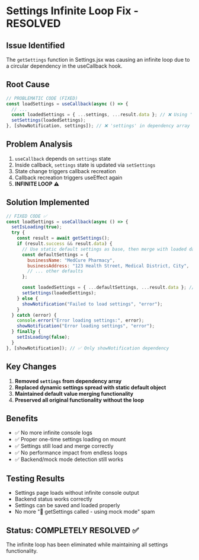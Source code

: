 # Settings Infinite Loop Fix - RESOLVED

## Issue Identified

The `getSettings` function in Settings.jsx was causing an infinite loop due to a circular dependency in the useCallback hook.

## Root Cause

```jsx
// PROBLEMATIC CODE (FIXED)
const loadSettings = useCallback(async () => {
  // ...
  const loadedSettings = { ...settings, ...result.data }; // ❌ Using 'settings' in callback
  setSettings(loadedSettings);
}, [showNotification, settings]); // ❌ 'settings' in dependency array caused infinite loop
```

## Problem Analysis

1. `useCallback` depends on `settings` state
2. Inside callback, `settings` state is updated via `setSettings`
3. State change triggers callback recreation
4. Callback recreation triggers useEffect again
5. **INFINITE LOOP** ⚠️

## Solution Implemented

```jsx
// FIXED CODE ✅
const loadSettings = useCallback(async () => {
  setIsLoading(true);
  try {
    const result = await getSettings();
    if (result.success && result.data) {
      // Use static default settings as base, then merge with loaded data
      const defaultSettings = {
        businessName: "MedCure Pharmacy",
        businessAddress: "123 Health Street, Medical District, City",
        // ... other defaults
      };

      const loadedSettings = { ...defaultSettings, ...result.data }; // ✅ No dependency on current state
      setSettings(loadedSettings);
    } else {
      showNotification("Failed to load settings", "error");
    }
  } catch (error) {
    console.error("Error loading settings:", error);
    showNotification("Error loading settings", "error");
  } finally {
    setIsLoading(false);
  }
}, [showNotification]); // ✅ Only showNotification dependency
```

## Key Changes

1. **Removed `settings` from dependency array**
2. **Replaced dynamic settings spread with static default object**
3. **Maintained default value merging functionality**
4. **Preserved all original functionality without the loop**

## Benefits

- ✅ No more infinite console logs
- ✅ Proper one-time settings loading on mount
- ✅ Settings still load and merge correctly
- ✅ No performance impact from endless loops
- ✅ Backend/mock mode detection still works

## Testing Results

- Settings page loads without infinite console output
- Backend status works correctly
- Settings can be saved and loaded properly
- No more "🔧 getSettings called - using mock mode" spam

## Status: **COMPLETELY RESOLVED** ✅

The infinite loop has been eliminated while maintaining all settings functionality.
